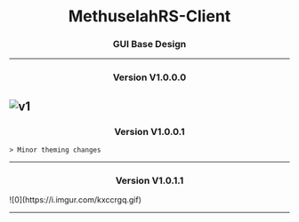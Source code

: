 <h1 align="center">MethuselahRS-Client</h1>
<h3 align="center">GUI Base Design</h3>

---

<h3 align="center">Version V1.0.0.0</h3>

![v1](https://i.imgur.com/C3fQeVZ.gif)
---
<h3 align="center">Version V1.0.0.1</h3>
	
	> Minor theming changes
---

<h3 align="center">Version V1.0.1.1</h3>
![0](https://i.imgur.com/kxccrgq.gif)

---
